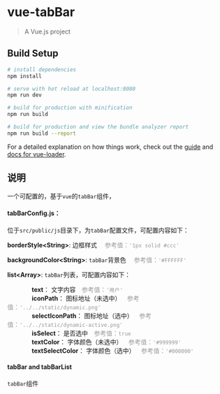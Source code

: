 # vue-tabBar

> A Vue.js project

## Build Setup

``` bash
# install dependencies
npm install

# serve with hot reload at localhost:8080
npm run dev

# build for production with minification
npm run build

# build for production and view the bundle analyzer report
npm run build --report
```

For a detailed explanation on how things work, check out the [guide](http://vuejs-templates.github.io/webpack/) and [docs for vue-loader](http://vuejs.github.io/vue-loader).

## 说明
一个可配置的，基于`vue`的`tabBar`组件，

#### tabBarConfig.js：
位于`src/public/js`目录下，为`tabBar`配置文件，可配置内容如下：

**borderStyle&lt;String&gt;**: 边框样式 &emsp;<font color=#999999>参考值：`'1px solid #ccc'`</font>

**backgroundColor&lt;String&gt;**: `tabBar`背景色  &emsp;<font color=#999999>参考值：`'#FFFFFF'`</font>

**list&lt;Array&gt;**: `tabBar`列表，可配置内容如下：
 
&emsp;&emsp;&emsp;&emsp;**text**： 文字内容&emsp;<font color=#999999>参考值：`'用户'`</font>  
&emsp;&emsp;&emsp;&emsp;**iconPath**： 图标地址（未选中）&emsp;<font color=#999999>参考值：`'../../static/dynamic.png'`</font>  
&emsp;&emsp;&emsp;&emsp;**selectIconPath**： 图标地址（选中）&emsp;<font color=#999999>参考值：`'../../static/dynamic-active.png'`</font>  
&emsp;&emsp;&emsp;&emsp;**isSelect**： 是否选中&emsp;<font color=#999999>参考值：`true`  
</font> 
&emsp;&emsp;&emsp;&emsp;**textColor**： 字体颜色（未选中）&emsp;<font color=#999999>参考值：`'#999999'`</font>  
&emsp;&emsp;&emsp;&emsp;**textSelectColor**： 字体颜色（选中）&emsp;<font color=#999999>参考值：`'#000000'`</font>  

#### tabBar and tabBarList
`tabBar`组件